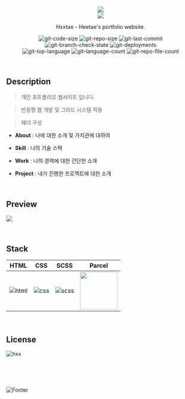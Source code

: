 <p align="center">
  <br>
  <img src="https://user-images.githubusercontent.com/79623316/177762683-bb7e8b80-31ae-4d0c-8ac5-2d771baf4eb6.svg">
  <br>
  <img src="https://user-images.githubusercontent.com/79623316/177762203-024671da-e675-41f5-bb2b-a53155eb8020.svg">
  <br>
</p>

<p align="center">
  Hxxtae - Heetae's portfolio website.
</p>

<p align="center">
  <img src="https://img.shields.io/github/languages/code-size/hxxtae/heetae?color=%23&logo=github" alt="git-code-size">
  <img src="https://img.shields.io/github/repo-size/hxxtae/heetae?color=%23&logo=github" alt="git-repo-size">
  <img src="https://img.shields.io/github/last-commit/hxxtae/heetae?color=%23e7e7e7&logo=github" alt="git-last-commit">
  <img src="https://img.shields.io/github/checks-status/hxxtae/heetae/main?label=main&logo=github" alt="git-branch-check-state">
  <img src="https://img.shields.io/github/deployments/hxxtae/heetae/heetae?logo=github&label=deploy-state" alt="git-deployments">
  <br>
  <img src="https://img.shields.io/github/languages/top/hxxtae/heetae?color=hotpink" alt="git-top-language">
  <img src="https://img.shields.io/github/languages/count/hxxtae/heetae" alt="git-language-count">
  <img src="https://img.shields.io/github/directory-file-count/hxxtae/heetae" alt="git-repo-file-count">
</p>

<br>

## Description

> 개인 포트폴리오 웹사이트 입니다.   

> 반응형 웹 개발 및 그리드 시스템 적용   

> 헤더 구성
  - **About** : 나에 대한 소개 및 가치관에 대하여

  - **Skill** : 나의 기술 스택

  - **Work** : 나의 경력에 대한 간단한 소개

  - **Project** : 내가 진행한 프로젝트에 대한 소개

<br>

## Preview

<p align="left">
  <img src="https://user-images.githubusercontent.com/79623316/178262740-c9e0dbd7-8712-40d8-958e-a005e26d3a02.png">
</p>

<br>

## Stack

| HTML    | CSS    | SCSS    | Parcel    |
| :-----: | :----: | :-----: | :-------: |
| ![html] | ![css] | ![scss] | <img src="https://parceljs.org/avatar.accb250e.png" style="width: 100px"> |

<br>

## License

![hxx](https://img.shields.io/github/license/hxxtae/heetae?color=%23fff)

[html]: https://user-images.githubusercontent.com/79623316/177504608-74a99b4c-d754-44a9-848d-6d83cf930b12.svg
[css]: https://user-images.githubusercontent.com/79623316/177504549-f4a06403-79bc-4a28-9910-98ed15b19d34.svg
[scss]: https://user-images.githubusercontent.com/79623316/177504474-68c4ec37-029f-49ea-ac37-680e7b882a33.svg
[parcel]: https://parceljs.org/avatar.accb250e.png

<br/>
<br/>
<br/>

![Footer](https://capsule-render.vercel.app/api?type=waving&color=e7e7e7&height=200&text=Hxxtae.&fontSize=14&fontAlign=93&fontAlignY=80&section=footer)
